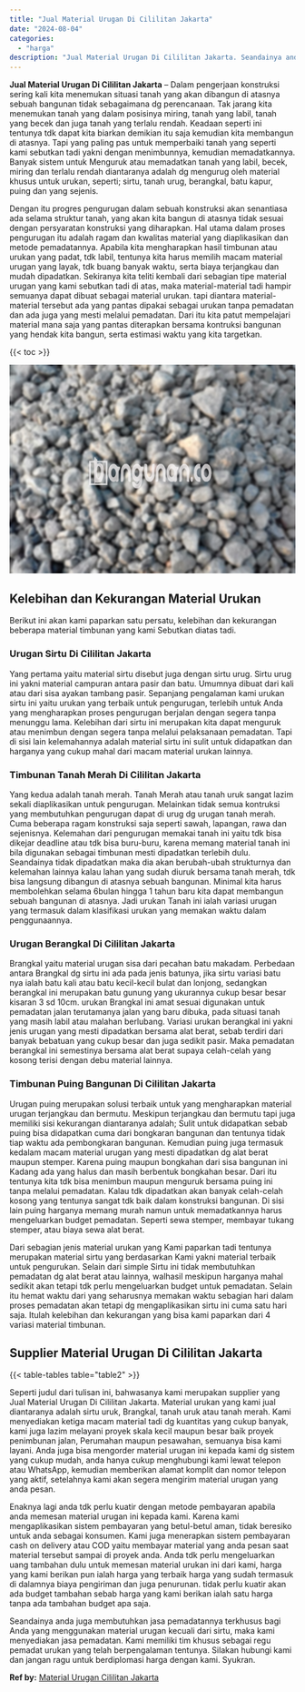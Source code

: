 ```yaml
---
title: "Jual Material Urugan Di Cililitan Jakarta"
date: "2024-08-04"
categories: 
  - "harga"
description: "Jual Material Urugan Di Cililitan Jakarta. Seandainya anda juga membutuhkan jasa pemadatannya terkhusus bagi Anda yang menggunakan material urugan kecuali da..."
---
```


**Jual Material Urugan Di Cililitan Jakarta** – Dalam pengerjaan konstruksi sering kali kita menemukan situasi tanah yang akan dibangun di atasnya sebuah bangunan tidak sebagaimana dg perencanaan. Tak jarang kita menemukan tanah yang dalam posisinya miring, tanah yang labil, tanah yang becek dan juga tanah yang terlalu rendah. Keadaan seperti ini tentunya tdk dapat kita biarkan demikian itu saja kemudian kita membangun di atasnya. Tapi yang paling pas untuk memperbaiki tanah yang seperti kami sebutkan tadi yakni dengan menimbunnya, kemudian memadatkannya. Banyak sistem untuk Menguruk atau memadatkan tanah yang labil, becek, miring dan terlalu rendah diantaranya adalah dg mengurug oleh material khusus untuk urukan, seperti; sirtu, tanah urug, berangkal, batu kapur, puing dan yang sejenis.

Dengan itu progres pengurugan dalam sebuah konstruksi akan senantiasa ada selama struktur tanah, yang akan kita bangun di atasnya tidak sesuai dengan persyaratan konstruksi yang diharapkan. Hal utama dalam proses pengurugan itu adalah ragam dan kwalitas material yang diaplikasikan dan metode pemadatannya. Apabila kita mengharapkan hasil timbunan atau urukan yang padat, tdk labil, tentunya kita harus memilih macam material urugan yang layak, tdk buang banyak waktu, serta biaya terjangkau dan mudah dipadatkan. Sekiranya kita teliti kembali dari sebagian tipe material urugan yang kami sebutkan tadi di atas, maka material-material tadi hampir semuanya dapat dibuat sebagai material urukan. tapi diantara material-material tersebut ada yang pantas dipakai sebagai urukan tanpa pemadatan dan ada juga yang mesti melalui pemadatan. Dari itu kita patut mempelajari material mana saja yang pantas diterapkan bersama kontruksi bangunan yang hendak kita bangun, serta estimasi waktu yang kita targetkan.

{{< toc >}}

![Jual Material Urugan Di Cililitan Jakarta](/images/jual-urugan-23.png)

## Kelebihan dan Kekurangan Material Urukan

Berikut ini akan kami paparkan satu persatu, kelebihan dan kekurangan beberapa material timbunan yang kami Sebutkan diatas tadi.

### Urugan Sirtu Di Cililitan Jakarta

Yang pertama yaitu material sirtu disebut juga dengan sirtu urug. Sirtu urug ini yakni material campuran antara pasir dan batu. Umumnya dibuat dari kali atau dari sisa ayakan tambang pasir. Sepanjang pengalaman kami urukan sirtu ini yaitu urukan yang terbaik untuk pengurugan, terlebih untuk Anda yang mengharapkan proses pengurugan berjalan dengan segera tanpa menunggu lama. Kelebihan dari sirtu ini merupakan kita dapat menguruk atau menimbun dengan segera tanpa melalui pelaksanaan pemadatan. Tapi di sisi lain kelemahannya adalah material sirtu ini sulit untuk didapatkan dan harganya yang cukup mahal dari macam material urukan lainnya.

### Timbunan Tanah Merah Di Cililitan Jakarta

Yang kedua adalah tanah merah. Tanah Merah atau tanah uruk sangat lazim sekali diaplikasikan untuk pengurugan. Melainkan tidak semua kontruksi yang membutuhkan pengurugan dapat di urug dg urugan tanah merah. Cuma beberapa ragam konstruksi saja seperti sawah, lapangan, rawa dan sejenisnya. Kelemahan dari pengurugan memakai tanah ini yaitu tdk bisa dikejar deadline atau tdk bisa buru-buru, karena memang material tanah ini bila digunakan sebagai timbunan mesti dipadatkan terlebih dulu. Seandainya tidak dipadatkan maka dia akan berubah-ubah strukturnya dan kelemahan lainnya kalau lahan yang sudah diuruk bersama tanah merah, tdk bisa langsung dibangun di atasnya sebuah bangunan. Minimal kita harus membolehkan selama 6bulan hingga 1 tahun baru kita dapat membangun sebuah bangunan di atasnya. Jadi urukan Tanah ini ialah variasi urugan yang termasuk dalam klasifikasi urukan yang memakan waktu dalam penggunaannya.

### Urugan Berangkal Di Cililitan Jakarta

Brangkal yaitu material urugan sisa dari pecahan batu makadam. Perbedaan antara Brangkal dg sirtu ini ada pada jenis batunya, jika sirtu variasi batu nya ialah batu kali atau batu kecil-kecil bulat dan lonjong, sedangkan berangkal ini merupakan batu gunung yang ukurannya cukup besar besar kisaran 3 sd 10cm. urukan Brangkal ini amat sesuai digunakan untuk pemadatan jalan terutamanya jalan yang baru dibuka, pada situasi tanah yang masih labil atau malahan berlubang. Variasi urukan berangkal ini yakni jenis urugan yang mesti dipadatkan bersama alat berat, sebab terdiri dari banyak bebatuan yang cukup besar dan juga sedikit pasir. Maka pemadatan berangkal ini semestinya bersama alat berat supaya celah-celah yang kosong terisi dengan debu material lainnya.

### Timbunan Puing Bangunan Di Cililitan Jakarta

Urugan puing merupakan solusi terbaik untuk yang mengharapkan material urugan terjangkau dan bermutu. Meskipun terjangkau dan bermutu tapi juga memiliki sisi kekurangan diantaranya adalah; Sulit untuk didapatkan sebab puing bisa didapatkan cuma dari bongkaran bangunan dan tentunya tidak tiap waktu ada pembongkaran bangunan. Kemudian puing juga termasuk kedalam macam material urugan yang mesti dipadatkan dg alat berat maupun stemper. Karena puing maupun bongkahan dari sisa bangunan ini Kadang ada yang halus dan masih berbentuk bongkahan besar. Dari itu tentunya kita tdk bisa menimbun maupun menguruk bersama puing ini tanpa melalui pemadatan. Kalau tdk dipadatkan akan banyak celah-celah kosong yang tentunya sangat tdk baik dalam konstruksi bangunan. Di sisi lain puing harganya memang murah namun untuk memadatkannya harus mengeluarkan budget pemadatan. Seperti sewa stemper, membayar tukang stemper, atau biaya sewa alat berat.

Dari sebagian jenis material urukan yang Kami paparkan tadi tentunya merupakan material sirtu yang berdasarkan Kami yakni material terbaik untuk pengurukan. Selain dari simple Sirtu ini tidak membutuhkan pemadatan dg alat berat atau lainnya, walhasil meskipun harganya mahal sedikit akan tetapi tdk perlu mengeluarkan budget untuk pemadatan. Selain itu hemat waktu dari yang seharusnya memakan waktu sebagian hari dalam proses pemadatan akan tetapi dg mengaplikasikan sirtu ini cuma satu hari saja. Itulah kelebihan dan kekurangan yang bisa kami paparkan dari 4 variasi material timbunan.

## Supplier Material Urugan Di Cililitan Jakarta

{{< table-tables table="table2" >}}

Seperti judul dari tulisan ini, bahwasanya kami merupakan supplier yang Jual Material Urugan Di Cililitan Jakarta. Material urukan yang kami jual diantaranya adalah sirtu uruk, Brangkal, tanah uruk atau tanah merah. Kami menyediakan ketiga macam material tadi dg kuantitas yang cukup banyak, kami juga lazim melayani proyek skala kecil maupun besar baik proyek penimbunan jalan, Perumahan maupun pesawahan, semuanya bisa kami layani. Anda juga bisa mengorder material urugan ini kepada kami dg sistem yang cukup mudah, anda hanya cukup menghubungi kami lewat telepon atau WhatsApp, kemudian memberikan alamat komplit dan nomor telepon yang aktif, setelahnya kami akan segera mengirim material urugan yang anda pesan.

Enaknya lagi anda tdk perlu kuatir dengan metode pembayaran apabila anda memesan material urugan ini kepada kami. Karena kami mengaplikasikan sistem pembayaran yang betul-betul aman, tidak beresiko untuk anda sebagai konsumen. Kami juga menerapkan sistem pembayaran cash on delivery atau COD yaitu membayar material yang anda pesan saat material tersebut sampai di proyek anda. Anda tdk perlu mengeluarkan uang tambahan dulu untuk memesan material urukan ini dari kami, harga yang kami berikan pun ialah harga yang terbaik harga yang sudah termasuk di dalamnya biaya pengiriman dan juga penurunan. tidak perlu kuatir akan ada budget tambahan sebab harga yang kami berikan ialah satu harga tanpa ada tambahan budget apa saja.

Seandainya anda juga membutuhkan jasa pemadatannya terkhusus bagi Anda yang menggunakan material urugan kecuali dari sirtu, maka kami menyediakan jasa pemadatan. Kami memiliki tim khusus sebagai regu pemadat urukan yang telah berpengalaman tentunya. Silakan hubungi kami dan jangan ragu untuk berdiplomasi harga dengan kami. Syukran.

**Ref by:** [Material Urugan Cililitan Jakarta](https://id.wikipedia.org/wiki/Material)
